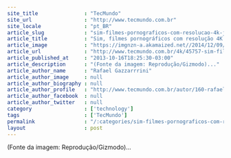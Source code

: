 ```yaml
---
site_title               : "TecMundo"
site_url                 : "http://www.tecmundo.com.br"
site_locale              : "pt_BR"
article_slug             : "sim-filmes-pornograficos-com-resolucao-4k-ja-existem"
article_title            : "Sim, filmes pornográficos com resolução 4K já existem"
article_image            : "https://imgnzn-a.akamaized.net//2014/12/09/09165910923035-t1200x480.jpg"
article_url              : "http://www.tecmundo.com.br/4k/45757-sim-filmes-pornograficos-com-resolucao-4k-ja-existem.htm"
article_published_at     : "2013-10-16T18:25:30-03:00"
article_description      : "(Fonte da imagem: Reprodução/Gizmodo)..."
article_author_name      : "Rafael Gazzarrrini"
article_author_image     : null
article_author_biography : null
article_author_profile   : "http://www.tecmundo.com.br/autor/160-rafael-gazzarrrini/"
article_author_facebook  : null
article_author_twitter   : null
category                 : ['technology']
tags                     : ['TecMundo']
permalink                : "/:categories/sim-filmes-pornograficos-com-resolucao-4k-ja-existem/"
layout                   : post
---
```


(Fonte da imagem: Reprodução/Gizmodo)...
